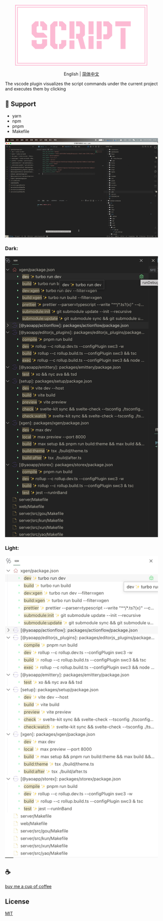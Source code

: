 <p align="center">
<img height="200" src="./assets/kv.png" alt="vscode script">
</p>
<p align="center"> English | <a href="./README_zh.md">简体中文</a></p>

The vscode plugin visualizes the script commands under the current project and executes them by clicking

## 💪 Support
- yarn
- npm
- pnpm
- Makefile

![demo](/assets/demo.gif)

### Dark:
![demo](/assets/dark/demo.png)

### Light:
![demo](/assets/light/demo.png)

## :coffee:

[buy me a cup of coffee](https://github.com/Simon-He95/sponsor)

## License

[MIT](./license)
